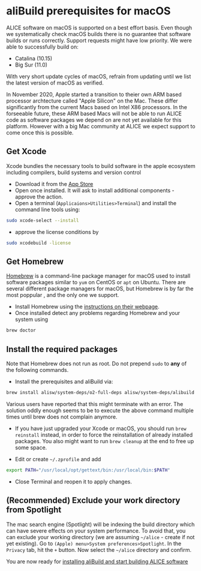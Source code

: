 aliBuild prerequisites for macOS
================================

ALICE software on macOS is supported on a best effort basis. Even though we systematically check macOS builds there is no guarantee that software builds or runs correctly. Support requests might have low priority. We were able to successfully build on:

* Catalina (10.15)
* Big Sur (11.0)

With very short update cycles of macOS, refrain from updating until we list the latest version of macOS as verified.

In November 2020, Apple started a transition to theier own ARM based processor archtecture called "Apple Silicon" on the Mac. These differ significantly from the current Macs based on Intel X86 processors. In the forseeable future, these ARM based Macs will not be able to run ALICE code as software packages we depend on are not yet available for this platform. However with a big Mac community at ALICE we expect support to come once this is possible.

## Get Xcode

Xcode bundles the necessary tools to build software in the apple ecosystem including compilers, build systems and version control
* Download it from the [App Store](https://itunes.apple.com/gh/app/xcode/id497799835?mt=12)
* Open once installed. It will ask to install additional components - approve the action.
* Open a terminal (`Applicaions>Utilities>Terminal`) and install the command line tools using:
```bash
sudo xcode-select --install
```
* approve the license conditions by
```bash
sudo xcodebuild -license
```

## Get Homebrew

[Homebrew](https://brew.sh) is a command-line package manager for macOS used to install software packages similar to `yum` on CentOS or `apt` on Ubuntu. There are several different package managers for macOS, but Homebrew is by far the most poppular , and the only one we support.

* Install Homebrew using the [instructions on their webpage](https://brew.sh/).
* Once installed detect any problems regarding Homebrew and your system using
```bash
brew doctor
```

## Install the required packages

Note that Homebrew does not run as root. Do not prepend `sudo` to **any** of the following commands.

* Install the prerequisites and aliBuild via:
```bash
brew install alisw/system-deps/o2-full-deps alisw/system-deps/alibuild
```
Various users have reported that this might terminate with an error. The solution oddly enough seems to be to execute the above command multiple times until brew does not complain anymore.
* If you have just upgraded your Xcode or macOS, you should run `brew reinstall` instead, in order to force the reinstallation of already installed packages. You also might want to run `brew cleanup` at the end to free up some space.

* Edit or create `~/.zprofile` and add
```bash
export PATH="/usr/local/opt/gettext/bin:/usr/local/bin:$PATH"
```
* Close Terminal and reopen it to apply changes.

## (Recommended) Exclude your work directory from Spotlight
The mac search engine (Spotlight) will be indexing the build directory which can have severe effects on your system performance. To avoid that, you can exclude your working directory (we are assuming `~/alice` - create if not yet existing).
Go to `(Apple) menu>System preferences>Spotlight`. In the `Privacy` tab, hit the `+` button. Now select the `~/alice` directory and confirm.

You are now ready for [installing aliBuild and start building ALICE
software](README.md#get-or-upgrade-alibuild)

